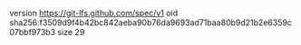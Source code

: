 version https://git-lfs.github.com/spec/v1
oid sha256:f3509d9f4b42bc842aeba90b76da9693ad71baa80b9d21b2e6359c07bbf973b3
size 29
